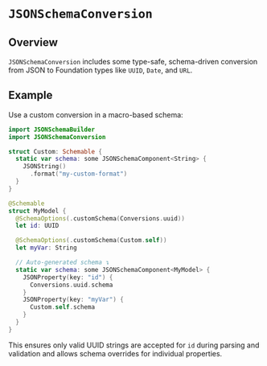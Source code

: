 # ``JSONSchemaConversion``

## Overview

`JSONSchemaConversion` includes some type-safe, schema-driven conversion from JSON to Foundation types like `UUID`, `Date`, and `URL`.

## Example

Use a custom conversion in a macro-based schema:

```swift
import JSONSchemaBuilder
import JSONSchemaConversion

struct Custom: Schemable {
  static var schema: some JSONSchemaComponent<String> {
    JSONString()
      .format("my-custom-format")
  }
}

@Schemable
struct MyModel {
  @SchemaOptions(.customSchema(Conversions.uuid))
  let id: UUID

  @SchemaOptions(.customSchema(Custom.self))
  let myVar: String

  // Auto-generated schema ↴
  static var schema: some JSONSchemaComponent<MyModel> {
    JSONProperty(key: "id") {
      Conversions.uuid.schema
    }
    JSONProperty(key: "myVar") {
      Custom.self.schema
    }
  }
}
```

This ensures only valid UUID strings are accepted for `id` during parsing and validation and allows schema overrides for individual properties.
